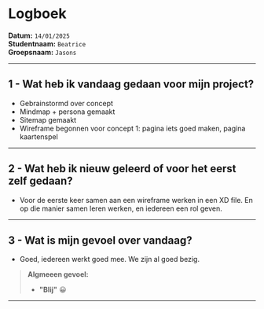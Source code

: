 # Logboek

**Datum:** `14/01/2025`  
**Studentnaam:** `Beatrice`  
**Groepsnaam:** `Jasons`

---

## 1 - Wat heb ik vandaag gedaan voor mijn project?

- Gebrainstormd over concept
- Mindmap + persona gemaakt
- Sitemap gemaakt
- Wireframe begonnen voor concept 1: pagina iets goed maken, pagina kaartenspel

---

## 2 - Wat heb ik nieuw geleerd of voor het eerst zelf gedaan?

- Voor de eerste keer samen aan een wireframe werken in een XD file. En op die manier samen leren werken, en iedereen een rol geven.

---

## 3 - Wat is mijn gevoel over vandaag?

- Goed, iedereen werkt goed mee. We zijn al goed bezig.

> **Algmeeen gevoel:**
>
> - **"Blij"** 😀

---
